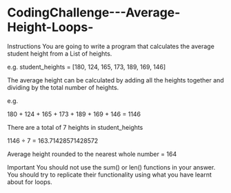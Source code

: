 # CodingChallenge---Average-Height-Loops-

Instructions
You are going to write a program that calculates the average student height from a List of heights.

e.g. student_heights = [180, 124, 165, 173, 189, 169, 146]

The average height can be calculated by adding all the heights together and dividing by the total number of heights.

e.g.

180 + 124 + 165 + 173 + 189 + 169 + 146 = 1146

There are a total of 7 heights in student_heights

1146 ÷ 7 = 163.71428571428572

Average height rounded to the nearest whole number = 164

Important You should not use the sum() or len() functions in your answer. You should try to replicate their functionality using what you have learnt about for loops.
